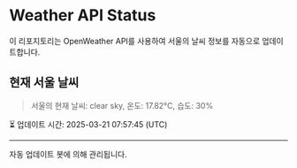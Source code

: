 
# Weather API Status

이 리포지토리는 OpenWeather API를 사용하여 서울의 날씨 정보를 자동으로 업데이트합니다.

## 현재 서울 날씨
> 서울의 현재 날씨: clear sky, 온도: 17.82°C, 습도: 30%

⏳ 업데이트 시간: 2025-03-21 07:57:45 (UTC)

---
자동 업데이트 봇에 의해 관리됩니다.
